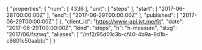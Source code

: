 {
  "properties": {
    "num": [
      4336
    ],
    "unit": [
      "steps"
    ],
    "start": [
      "2017-06-28T00:00:00Z"
    ],
    "end": [
      "2017-06-29T00:00:00Z"
    ],
    "published": [
      "2017-06-29T00:00:00Z"
    ]
  },
  "client_id": "https://www-api.jvt.me/fit",
  "date": "2017-06-29T00:00:00Z",
  "kind": "steps",
  "h": "h-measure",
  "slug": "2017/06/fszwq",
  "aliases": [
    "/mf2/95d01c3b-cf40-4b9a-9d1b-c9801c50aabb/"
  ]
}

